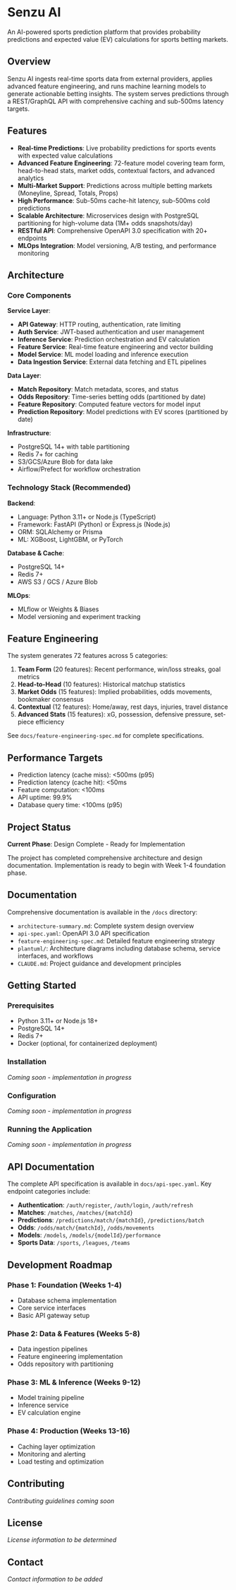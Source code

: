# Senzu AI

An AI-powered sports prediction platform that provides probability predictions and expected value (EV) calculations for sports betting markets.

## Overview

Senzu AI ingests real-time sports data from external providers, applies advanced feature engineering, and runs machine learning models to generate actionable betting insights. The system serves predictions through a REST/GraphQL API with comprehensive caching and sub-500ms latency targets.

## Features

- **Real-time Predictions**: Live probability predictions for sports events with expected value calculations
- **Advanced Feature Engineering**: 72-feature model covering team form, head-to-head stats, market odds, contextual factors, and advanced analytics
- **Multi-Market Support**: Predictions across multiple betting markets (Moneyline, Spread, Totals, Props)
- **High Performance**: Sub-50ms cache-hit latency, sub-500ms cold predictions
- **Scalable Architecture**: Microservices design with PostgreSQL partitioning for high-volume data (1M+ odds snapshots/day)
- **RESTful API**: Comprehensive OpenAPI 3.0 specification with 20+ endpoints
- **MLOps Integration**: Model versioning, A/B testing, and performance monitoring

## Architecture

### Core Components

**Service Layer**:
- **API Gateway**: HTTP routing, authentication, rate limiting
- **Auth Service**: JWT-based authentication and user management
- **Inference Service**: Prediction orchestration and EV calculation
- **Feature Service**: Real-time feature engineering and vector building
- **Model Service**: ML model loading and inference execution
- **Data Ingestion Service**: External data fetching and ETL pipelines

**Data Layer**:
- **Match Repository**: Match metadata, scores, and status
- **Odds Repository**: Time-series betting odds (partitioned by date)
- **Feature Repository**: Computed feature vectors for model input
- **Prediction Repository**: Model predictions with EV scores (partitioned by date)

**Infrastructure**:
- PostgreSQL 14+ with table partitioning
- Redis 7+ for caching
- S3/GCS/Azure Blob for data lake
- Airflow/Prefect for workflow orchestration

### Technology Stack (Recommended)

**Backend**:
- Language: Python 3.11+ or Node.js (TypeScript)
- Framework: FastAPI (Python) or Express.js (Node.js)
- ORM: SQLAlchemy or Prisma
- ML: XGBoost, LightGBM, or PyTorch

**Database & Cache**:
- PostgreSQL 14+
- Redis 7+
- AWS S3 / GCS / Azure Blob

**MLOps**:
- MLflow or Weights & Biases
- Model versioning and experiment tracking

## Feature Engineering

The system generates 72 features across 5 categories:

1. **Team Form** (20 features): Recent performance, win/loss streaks, goal metrics
2. **Head-to-Head** (10 features): Historical matchup statistics
3. **Market Odds** (15 features): Implied probabilities, odds movements, bookmaker consensus
4. **Contextual** (12 features): Home/away, rest days, injuries, travel distance
5. **Advanced Stats** (15 features): xG, possession, defensive pressure, set-piece efficiency

See `docs/feature-engineering-spec.md` for complete specifications.

## Performance Targets

- Prediction latency (cache miss): <500ms (p95)
- Prediction latency (cache hit): <50ms
- Feature computation: <100ms
- API uptime: 99.9%
- Database query time: <100ms (p95)

## Project Status

**Current Phase**: Design Complete - Ready for Implementation

The project has completed comprehensive architecture and design documentation. Implementation is ready to begin with Week 1-4 foundation phase.

## Documentation

Comprehensive documentation is available in the `/docs` directory:

- `architecture-summary.md`: Complete system design overview
- `api-spec.yaml`: OpenAPI 3.0 API specification
- `feature-engineering-spec.md`: Detailed feature engineering strategy
- `plantuml/`: Architecture diagrams including database schema, service interfaces, and workflows
- `CLAUDE.md`: Project guidance and development principles

## Getting Started

### Prerequisites

- Python 3.11+ or Node.js 18+
- PostgreSQL 14+
- Redis 7+
- Docker (optional, for containerized deployment)

### Installation

_Coming soon - implementation in progress_

### Configuration

_Coming soon - implementation in progress_

### Running the Application

_Coming soon - implementation in progress_

## API Documentation

The complete API specification is available in `docs/api-spec.yaml`. Key endpoint categories include:

- **Authentication**: `/auth/register`, `/auth/login`, `/auth/refresh`
- **Matches**: `/matches`, `/matches/{matchId}`
- **Predictions**: `/predictions/match/{matchId}`, `/predictions/batch`
- **Odds**: `/odds/match/{matchId}`, `/odds/movements`
- **Models**: `/models`, `/models/{modelId}/performance`
- **Sports Data**: `/sports`, `/leagues`, `/teams`

## Development Roadmap

### Phase 1: Foundation (Weeks 1-4)
- Database schema implementation
- Core service interfaces
- Basic API gateway setup

### Phase 2: Data & Features (Weeks 5-8)
- Data ingestion pipelines
- Feature engineering implementation
- Odds repository with partitioning

### Phase 3: ML & Inference (Weeks 9-12)
- Model training pipeline
- Inference service
- EV calculation engine

### Phase 4: Production (Weeks 13-16)
- Caching layer optimization
- Monitoring and alerting
- Load testing and optimization

## Contributing

_Contributing guidelines coming soon_

## License

_License information to be determined_

## Contact

_Contact information to be added_

